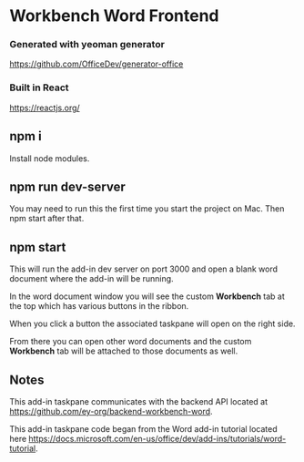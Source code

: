 # Workbench Word Frontend

### Generated with yeoman generator
https://github.com/OfficeDev/generator-office

### Built in React
https://reactjs.org/

## npm i

Install node modules.

## npm run dev-server

You may need to run this the first time you start the project on Mac. Then npm start after that.

## npm start

This will run the add-in dev server on port 3000 and open a blank word document where the add-in will be running.

In the word document window you will see the custom **Workbench** tab at the top which has various buttons in the ribbon.

When you click a button the associated taskpane will open on the right side.

From there you can open other word documents and the custom **Workbench** tab will be attached to those documents as well.

## Notes

This add-in taskpane communicates with the backend API located at https://github.com/ey-org/backend-workbench-word.

This add-in taskpane code began from the Word add-in tutorial located here https://docs.microsoft.com/en-us/office/dev/add-ins/tutorials/word-tutorial.